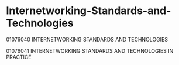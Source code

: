 # Internetworking-Standards-and-Technologies

01076040 INTERNETWORKING STANDARDS AND TECHNOLOGIES

01076041 INTERNETWORKING STANDARDS AND TECHNOLOGIES IN PRACTICE
